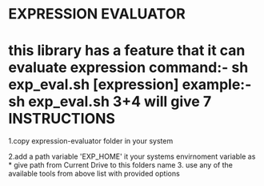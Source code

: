 EXPRESSION EVALUATOR
====================
this library has a feature that it can evaluate expression
  command:- sh exp_eval.sh [expression]
  example:- sh exp_eval.sh 3+4
  will give 7
INSTRUCTIONS
============
1.copy expression-evaluator folder in your system

2.add a path variable 'EXP_HOME' it your systems envirnoment variable as
    * give path from Current Drive to this folders name
3. use any of the available tools from above list with provided options
